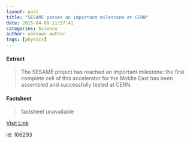 ```yaml
---
layout: post
title: "SESAME passes an important milestone at CERN"
date: 2015-04-08 11:57:41
categories: Science
author: unknown author
tags: [physics]
---
```



#### Extract
>The SESAME project has reached an important milestone: the first complete cell of this accelerator for the Middle East has been assembled and successfully tested at CERN.

#### Factsheet
>factsheet unavailable

[Visit Link](http://phys.org/news347698652.html)

id:  106293

